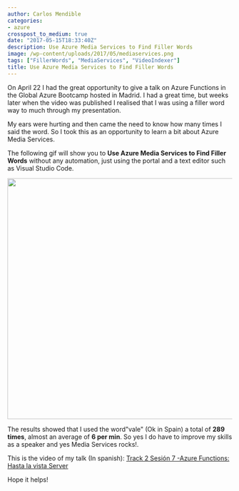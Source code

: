 ```yaml
---
author: Carlos Mendible
categories:
- azure
crosspost_to_medium: true
date: "2017-05-15T18:33:40Z"
description: Use Azure Media Services to Find Filler Words
image: /wp-content/uploads/2017/05/mediaservices.png
tags: ["FillerWords", "MediaServices", "VideoIndexer"]
title: Use Azure Media Services to Find Filler Words
---
```

On April 22 I had the great opportunity to give a talk on Azure Functions in the Global Azure Bootcamp hosted in Madrid. I had a great time, but weeks later when the video was published I realised that I was using a filler word way to much through my presentation.

My ears were hurting and then came the need to know how many times I said the word. So I took this as an opportunity to learn a bit about Azure Media Services.

The following gif will show you to **Use Azure Media Services to Find Filler Words** without any automation, just using the portal and a text editor such as Visual Studio Code.

[<img src="/wp-content/uploads/2017/05/mediaservices.gif" alt="" width="960" height="540" class="alignleft size-medium" />](/wp-content/uploads/2017/05/mediaservices.gif)

The results showed that I used the word"vale" (Ok in Spain) a total of **289 times**, almost an average of **6 per min**. So yes I do have to improve my skills as a speaker and yes Media Services rocks!.

This is the video of my talk (In spanish): [Track 2 Sesión 7 -Azure Functions: Hasta la vista Server](https://channel9.msdn.com/Events/Microsoft-Spain-Events/Azure-Bootcamp-Madrid/Track-2-Sesin-7-Azure-Functions-Hasta-la-vista-Server)

Hope it helps!